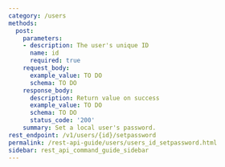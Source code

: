 ```yaml
---
category: /users
methods:
  post:
    parameters:
    - description: The user's unique ID
      name: id
      required: true
    request_body:
      example_value: TO DO
      schema: TO DO
    response_body:
      description: Return value on success
      example_value: TO DO
      schema: TO DO
      status_code: '200'
    summary: Set a local user's password.
rest_endpoint: /v1/users/{id}/setpassword
permalink: /rest-api-guide/users/users_id_setpassword.html
sidebar: rest_api_command_guide_sidebar
---
```

